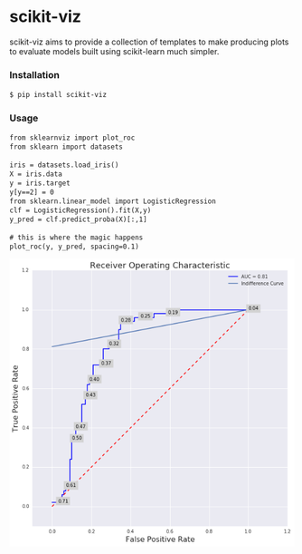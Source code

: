 # scikit-viz

scikit-viz aims to provide a collection of templates to make producing plots to evaluate models built using scikit-learn much simpler. 

### Installation
```sh
$ pip install scikit-viz
```

### Usage
```
from sklearnviz import plot_roc
from sklearn import datasets

iris = datasets.load_iris()
X = iris.data
y = iris.target
y[y==2] = 0
from sklearn.linear_model import LogisticRegression
clf = LogisticRegression().fit(X,y)
y_pred = clf.predict_proba(X)[:,1]

# this is where the magic happens
plot_roc(y, y_pred, spacing=0.1)
```

![roc_curve](https://raw.githubusercontent.com/fernavid/scikit-viz/master/tests/roc_example.png)
